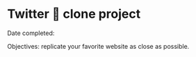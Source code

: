 # Twitter 🦜 clone project

Date completed:  

Objectives: replicate your favorite website as close as possible.